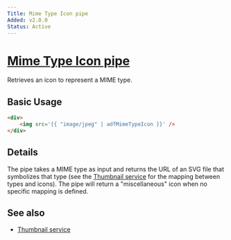 ```yaml
---
Title: Mime Type Icon pipe
Added: v2.0.0
Status: Active
---
```


# [Mime Type Icon pipe](../../../lib/core/pipes/mime-type-icon.pipe.ts "Defined in mime-type-icon.pipe.ts")

Retrieves an icon to represent a MIME type.

## Basic Usage

<!-- {% raw %} -->

```HTML
<div>
    <img src='{{ "image/jpeg" | adfMimeTypeIcon }}' />
</div>
```

<!-- {% endraw %} -->

## Details

The pipe takes a MIME type as input and returns the URL of an SVG file that
symbolizes that type (see the [Thumbnail service](../services/thumbnail.service.md) for the mapping between types and icons). The pipe will return a "miscellaneous" icon when no specific mapping is defined.

## See also

-   [Thumbnail service](../services/thumbnail.service.md)
